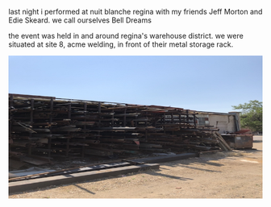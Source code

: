 
last night i performed at nuit blanche regina with my friends Jeff Morton and Edie Skeard.
we call ourselves Bell Dreams

the event was held in and around regina's warehouse district. we were situated at site 8,
acme welding, in front of their metal storage rack.

![acmerack](log/image/210829.jpg)
